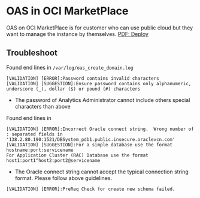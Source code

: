 # OAS in OCI MarketPlace
OAS on OCI MarketPlace is for customer who can use public cloud but they want to manage the instance by themselves.
[PDF: Deploy](https://docs.oracle.com/en/middleware/bi/analytics-server/deploy-oas-cloud/deploying-oracle-analytics-server-oracle-cloud.pdf)

## Troubleshoot
Found end lines in `/var/log/oas_create_domain.log`
```
[VALIDATION] [ERROR]:Password contains invalid characters
[VALIDATION] [SUGGESTION]:Ensure password contains only alphanumeric, underscore (_), dollar ($) or pound (#) characters
```
- The password of Analytics Administrator cannot include others special characters than above

Found end lines in 
```
[VALIDATION] [ERROR]:Incorrect Oracle connect string.  Wrong number of : separated fields in '138.2.80.190:1521/DBSystem_pdb1.public.insecure.oraclevcn.com'
[VALIDATION] [SUGGESTION]:For a simple database use the format hostname:port:servicename 
For Application Cluster (RAC) Database use the format host1:port1^host2:port2@servicename
```
- The Oracle connect string cannot accept the typical connection string format. Please follow above guidelines. 
```
[VALIDATION] [ERROR]:PreReq Check for create new schema failed.
```

